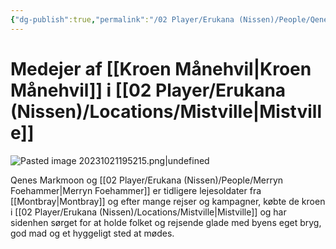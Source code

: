 ```yaml
---
{"dg-publish":true,"permalink":"/02 Player/Erukana (Nissen)/People/Qenes Markmoon/"}
---
```


# Medejer af [[Kroen Månehvil\|Kroen Månehvil]]  i [[02 Player/Erukana (Nissen)/Locations/Mistville\|Mistville]] 

![Pasted image 20231021195215.png|undefined](/img/user/10%20Attachments/Pasted%20image%2020231021195215.png)

Qenes Markmoon og [[02 Player/Erukana (Nissen)/People/Merryn Foehammer\|Merryn Foehammer]] er tidligere lejesoldater fra [[Montbray\|Montbray]] og efter mange rejser og kampagner, købte de kroen i [[02 Player/Erukana (Nissen)/Locations/Mistville\|Mistville]] og har sidenhen sørget for at holde folket og rejsende glade med byens eget bryg, god mad og et hyggeligt sted at mødes.